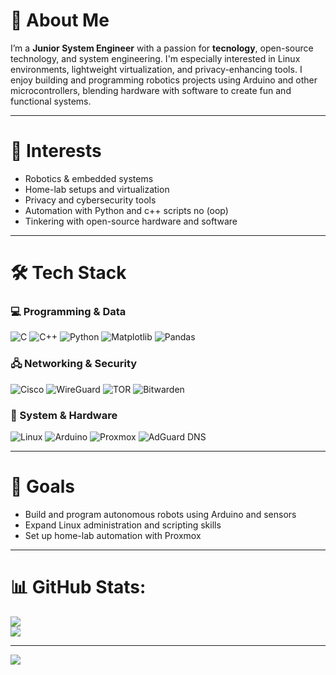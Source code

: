 # 💫 About Me
I’m a **Junior System Engineer** with a passion for **tecnology**, open-source technology, and system engineering. I'm especially interested in Linux environments, lightweight virtualization, and privacy-enhancing tools. I enjoy building and programming robotics projects using Arduino and other microcontrollers, blending hardware with software to create fun and functional systems.

---

# 🤖 Interests
- Robotics & embedded systems
- Home-lab setups and virtualization
- Privacy and cybersecurity tools
- Automation with Python and c++ scripts no (oop)
- Tinkering with open-source hardware and software

---

# 🛠️ Tech Stack

### 💻 Programming & Data
![C](https://img.shields.io/badge/C-%2300599C.svg?style=for-the-badge&logo=c&logoColor=white)
![C++](https://img.shields.io/badge/C++-%2300599C.svg?style=for-the-badge&logo=c%2B%2B&logoColor=white)
![Python](https://img.shields.io/badge/Python-3670A0?style=for-the-badge&logo=python&logoColor=ffdd54)
![Matplotlib](https://img.shields.io/badge/Matplotlib-%23ffffff.svg?style=for-the-badge&logo=Matplotlib&logoColor=black)
![Pandas](https://img.shields.io/badge/Pandas-%23150458.svg?style=for-the-badge&logo=pandas&logoColor=white)

### 🖧 Networking & Security
![Cisco](https://img.shields.io/badge/Cisco-%23049fd9.svg?style=for-the-badge&logo=cisco&logoColor=black)
![WireGuard](https://img.shields.io/badge/WireGuard-%2388171A.svg?style=for-the-badge&logo=wireguard&logoColor=white)
![TOR](https://img.shields.io/badge/Tor-%237E4798.svg?style=for-the-badge&logo=tor-project&logoColor=white)
![Bitwarden](https://img.shields.io/badge/Bitwarden-%23175DDC.svg?style=for-the-badge&logo=bitwarden&logoColor=white)

### 🔧 System & Hardware
![Linux](https://img.shields.io/badge/Linux-FCC624?style=for-the-badge&logo=linux&logoColor=black)
![Arduino](https://img.shields.io/badge/Arduino-00979D?style=for-the-badge&logo=Arduino&logoColor=white)
![Proxmox](https://img.shields.io/badge/Proxmox-000000?style=for-the-badge&logo=proxmox&logoColor=white)
![AdGuard DNS](https://img.shields.io/badge/AdGuard%20DNS-00b300?style=for-the-badge&logo=adguard&logoColor=white)

---

# 🚀 Goals
- Build and program autonomous robots using Arduino and sensors
- Expand Linux administration and scripting skills 
- Set up home-lab automation with Proxmox

---

# 📊 GitHub Stats:
![](https://nirzak-streak-stats.vercel.app/?user=vetronics&theme=dark&hide_border=false)<br/>
![](https://github-readme-stats.vercel.app/api/top-langs/?username=vetronics&theme=dark&hide_border=false&include_all_commits=false&count_private=false&layout=compact)

---
[![](https://visitcount.itsvg.in/api?id=vetronics&icon=0&color=0)](https://visitcount.itsvg.in)

<!-- Proudly created with GPRM ( https://gprm.itsvg.in ) -->
